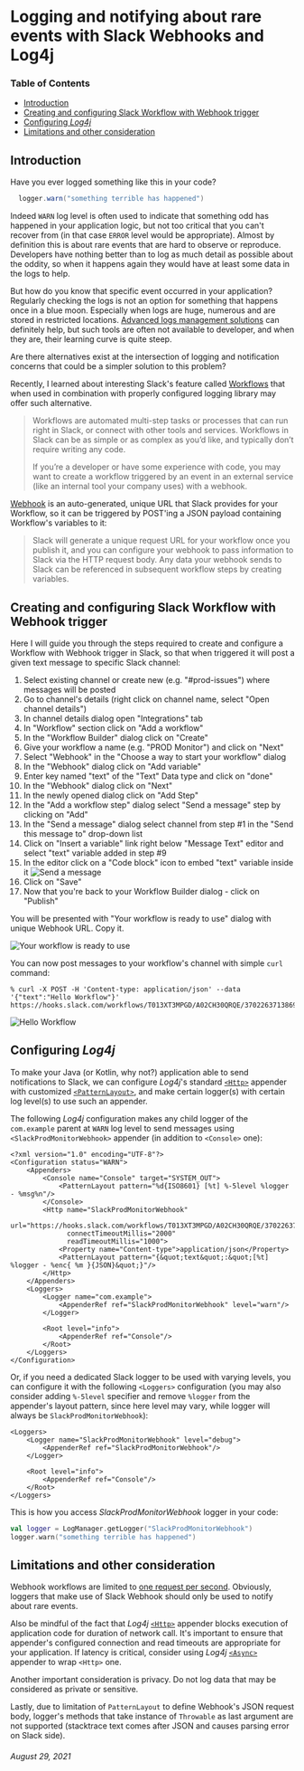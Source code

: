 # Logging and notifying about rare events with Slack Webhooks and Log4j

### Table of Contents
* [Introduction](#introduction)
* [Creating and configuring Slack Workflow with Webhook trigger](#creating-and-configuring-slack-workflow-with-webhook-trigger)
* [Configuring *Log4j*](#configuring-log4j)
* [Limitations and other consideration](#limitations-and-other-consideration)

<a name="introduction"></a>
## Introduction

Have you ever logged something like this in your code?

```java
  logger.warn("something terrible has happened")
```

Indeed `WARN` log level is often used to indicate that something odd has happened in your application logic, but
not too critical that you can't recover from (in that case `ERROR` level would be appropriate).
Almost by definition this is about rare events that are hard to observe or reproduce.
Developers have nothing better than to log as much detail as possible about the oddity, so when it happens again they
would have at least some data in the logs to help.

But how do you know that specific event occurred in your application?  Regularly checking the logs is not an option for
something that happens once in a blue moon. Especially when logs are huge, numerous and are stored in restricted
locations. [Advanced logs management solutions](https://www.elastic.co/what-is/elk-stack) can definitely help, but
such tools are often not available to developer, and when they are, their learning curve is quite steep.

Are there alternatives exist at the intersection of logging and notification concerns that could be a simpler solution
to this problem?

Recently, I learned about interesting Slack's feature called [Workflows](https://api.slack.com/workflows) that when
used in combination with properly configured logging library may offer such alternative.

> Workflows are automated multi-step tasks or processes that can run right in Slack,
> or connect with other tools and services.
> Workflows in Slack can be as simple or as complex as you’d like, and typically don’t require writing any code.
>
> If you’re a developer or have some experience with code,
> you may want to create a workflow triggered by an event in an external
> service (like an internal tool your company uses) with a webhook.

[Webhook](https://slack.com/intl/en-ca/help/articles/360041352714-Create-more-advanced-workflows-using-webhooks) is an
auto-generated, unique URL that Slack provides for your Workflow, so it can be triggered by POST'ing a JSON payload
containing Workflow's variables to it:

> Slack will generate a unique request URL for your workflow once you publish it,
> and you can configure your webhook to pass information to Slack via the HTTP request body.
> Any data your webhook sends to Slack can be referenced in subsequent workflow steps by creating variables.

<a name="creating-and-configuring-slack-workflow-with-webhook-trigger"></a>
## Creating and configuring Slack Workflow with Webhook trigger

Here I will guide you through the steps required to create and configure a Workflow with Webhook trigger in Slack, so
that when triggered it will post a given text message to specific Slack channel: 

1. Select existing channel or create new (e.g. "#prod-issues") where messages will be posted
2. Go to channel's details (right click on channel name, select "Open channel details")
3. In channel details dialog open "Integrations" tab
4. In "Workflow" section click on "Add a workflow"
5. In the "Workflow Builder" dialog click on "Create"
6. Give your workflow a name (e.g. "PROD Monitor") and click on "Next"
7. Select "Webhook" in the "Choose a way to start your workflow" dialog
8. In the "Webhook" dialog click on "Add variable"
9. Enter key named "text" of the "Text" Data type and click on "done"
10. In the "Webhook" dialog click on "Next"
11. In the newly opened dialog click on "Add Step"
12. In the "Add a workflow step" dialog select "Send a message" step by clicking on "Add"
13. In the "Send a message" dialog select channel from step #1 in the "Send this message to" drop-down list
14. Click on "Insert a variable" link right below "Message Text" editor and select "text" variable added in step #9
15. In the editor click on a "Code block" icon to embed "text" variable inside it ![Send a message](images/Send_a_message_step.png)
16. Click on "Save"
17. Now that you're back to your Workflow Builder dialog - click on "Publish"

You will be presented with "Your workflow is ready to use" dialog with unique Webhook URL. Copy it.

![Your workflow is ready to use](images/your_workflow_is_ready_to_use.png)

You can now post messages to your workflow's channel with simple `curl` command:

```
% curl -X POST -H 'Content-type: application/json' --data '{"text":"Hello Workflow"}' https://hooks.slack.com/workflows/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
```

![Hello Workflow](images/Hello_Workflow.png)

<a name="configuring-log4j"></a>
## Configuring *Log4j*

To make your Java (or Kotlin, why not?) application able to send notifications to Slack, we can configure *Log4j*'s
standard [`<Http>`](https://logging.apache.org/log4j/2.x/manual/appenders.html#HttpAppender) appender with
customized [`<PatternLayout>`](https://logging.apache.org/log4j/2.x/manual/layouts.html#PatternLayout),
and make certain logger(s) with certain log level(s) to use such an appender.

The following *Log4j* configuration makes any child logger of the `com.example` parent at `WARN` log level
to send messages using `<SlackProdMonitorWebhook>` appender (in addition to `<Console>` one):
```
<?xml version="1.0" encoding="UTF-8"?>
<Configuration status="WARN">
    <Appenders>
        <Console name="Console" target="SYSTEM_OUT">
            <PatternLayout pattern="%d{ISO8601} [%t] %-5level %logger - %msg%n"/>
        </Console>
        <Http name="SlackProdMonitorWebhook"
              url="https://hooks.slack.com/workflows/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"
              connectTimeoutMillis="2000"
              readTimeoutMillis="1000">
            <Property name="Content-type">application/json</Property>
            <PatternLayout pattern="{&quot;text&quot;:&quot;[%t] %logger - %enc{ %m }{JSON}&quot;}"/>
        </Http>
    </Appenders>
    <Loggers>
        <Logger name="com.example">
            <AppenderRef ref="SlackProdMonitorWebhook" level="warn"/>
        </Logger>

        <Root level="info">
            <AppenderRef ref="Console"/>
        </Root>
    </Loggers>
</Configuration>
```

Or, if you need a dedicated Slack logger to be used with varying levels, you can configure it with the following
`<Loggers>` configuration (you may also consider adding `%-5level` specifier and remove `%logger` from the appender's
layout pattern, since here level may vary, while logger will always be `SlackProdMonitorWebhook`):
```
<Loggers>
    <Logger name="SlackProdMonitorWebhook" level="debug">
        <AppenderRef ref="SlackProdMonitorWebhook"/>
    </Logger>

    <Root level="info">
        <AppenderRef ref="Console"/>
    </Root>
</Loggers>
```

This is how you access *SlackProdMonitorWebhook* logger in your code: 

```kotlin
val logger = LogManager.getLogger("SlackProdMonitorWebhook")
logger.warn("something terrible has happened")
```

<a name="limitations-and-other-consideration"></a>
## Limitations and other consideration

Webhook workflows are limited to [one request per second](https://api.slack.com/docs/rate-limits#overview).
Obviously, loggers that make use of Slack Webhook should only be used to notify about rare events.

Also be mindful of the fact that *Log4j*
[`<Http>`](https://logging.apache.org/log4j/2.x/manual/appenders.html#HttpAppender) appender blocks execution of
application code for duration of network call. It's important to ensure that appender's configured connection and read
timeouts are appropriate for your application. If latency is critical,
consider using *Log4j* [`<Async>`](https://logging.apache.org/log4j/2.x/manual/appenders.html#AsyncAppender) appender
to wrap `<Http>` one.

Another important consideration is privacy. Do not log data that may be considered as private or sensitive.

Lastly, due to limitation of `PatternLayout` to define Webhook's JSON request body, logger's methods that take
instance of `Throwable` as last argument are not supported (stacktrace text comes after JSON and causes parsing error
on Slack side).

###### *August 29, 2021*
